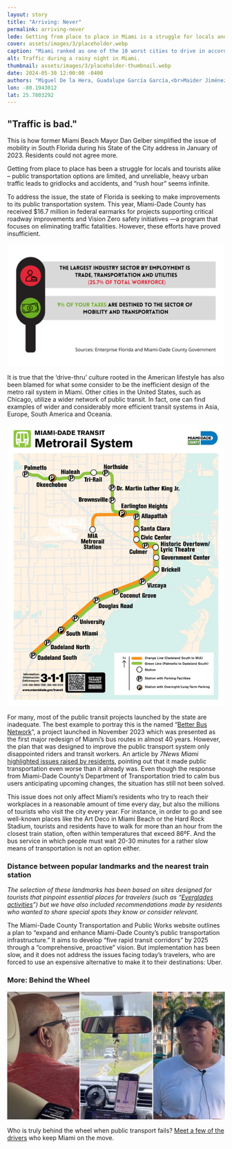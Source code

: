 ```yaml
---
layout: story
title: "Arriving: Never"
permalink: arriving-never
lede: Getting from place to place in Miami is a struggle for locals and tourists alike.
cover: assets/images/3/placeholder.webp
caption: "Miami ranked as one of the 10 worst cities to drive in according, a report by INRIX. (<small>Photo by David Chavez</small>)"
alt: Traffic during a rainy night in Miami.
thumbnail: assets/images/3/placeholder-thumbnail.webp
date: 2024-05-30 12:00:00 -0400
authors: "Miguel De la Hera, Guadalupe García García,<br>Maider Jiménez Marquina and Lucía Boned Tarapiella"
lon: -80.1943012
lat: 25.7803292
---
```


## "Traffic is bad."

This is how former Miami Beach Mayor Dan Gelber simplified the issue of mobility in South Florida during his State of the City address in January of 2023. Residents could not agree more.

Getting from place to place has been a struggle for locals and tourists alike – public transportation options are limited, and unreliable, heavy urban traffic leads to gridlocks and accidents, and “rush hour” seems infinite.

To address the issue, the state of Florida is seeking to make improvements to its public transportation system. This year, Miami-Dade County has received $16.7 million in federal earmarks for projects supporting critical roadway improvements and Vision Zero safety initiatives —a program that focuses on eliminating traffic fatalities. However, these efforts have proved insufficient.

![The largest industry sector by employment is trade, transportation and utilities. Nine percent of your taxes are destined for mobility and transportation.](/assets/images/3/transport-infographic.webp)

It is true that the ‘drive-thru’ culture rooted in the American lifestyle has also been blamed for what some consider to be the inefficient design of the metro rail system in Miami. Other cities in the United States, such as Chicago, utilize a wider network of public transit. In fact, one can find examples of wider and considerably more efficient transit systems in Asia, Europe, South America and Oceania. 

<div id="metro-maps">
  <img src="/assets/images/3/metro-rail-map.webp" alt="A map of Miami Metrorail.">

  <div class="flourish-embed flourish-cards" data-src="visualisation/18160801">
    <script src="https://public.flourish.studio/resources/embed.js"></script>
  </div>
</div>

For many, most of the public transit projects launched by the state are inadequate. The best example to portray this is the named “<a href="https://www.miamidade.gov/global/transportation/better-bus.page">Better Bus Network</a>”, a project launched in November 2023 which was presented as the first major redesign of Miami’s bus routes in almost 40 years. However, the plan that was designed to improve the public transport system only disappointed riders and transit workers. An article by <cite>7News Miami</cite> <a href="https://wsvn.com/news/investigations/transport-workers-join-hundreds-of-bus-riders-in-demanding-changes-months-after-the-problematic-rollout-of-better-bus-network/">highlighted issues raised by residents</a>, pointing out that it made public transportation even worse than it already was. Even though the response from Miami-Dade County’s Department of Transportation tried to calm bus users anticipating upcoming changes, the situation has still not been solved. 

This issue does not only affect Miami’s residents who try to reach their workplaces in a reasonable amount of time every day, but also the millions of tourists who visit the city every year. For instance, in order to go and see well-known places like the Art Deco in Miami Beach or the Hard Rock Stadium, tourists and residents have to walk for more than an hour from the closest train station, often within temperatures that exceed 86ºF. And the bus service in which people must wait 20-30 minutes for a rather slow means of transportation is not an option either.


### Distance between popular landmarks and the nearest train station

<div id="uber-map"></div>
<p><em>The selection of these landmarks has been based on sites designed for tourists that pinpoint essential places for travelers (such as “<a href="https://evergladesactivities.com/blog/miami-landmarks/">Everglades activities</a>”) but we have also included recommendations made by residents who wanted to share special spots they know or consider relevant.</em></p>

The Miami-Dade County Transportation and Public Works website outlines a plan to “expand and enhance Miami-Dade County’s public transportation infrastructure.” It aims to develop “five rapid transit corridors” by 2025 through a “comprehensive, proactive” vision. But implementation has been slow, and it does not address the issues facing today’s travelers, who are forced to use an expensive alternative to make it to their destinations: Uber.

### More: Behind the Wheel

![A few of Miami's rideshare drivers](/assets/images/3/behind-the-wheel.jpg)

Who is truly behind the wheel when public transport fails? [Meet a few of the drivers](/behind-the-wheel) who keep Miami on the move.

<script src="/assets/js/leaflet/leaflet-custom.js"></script>